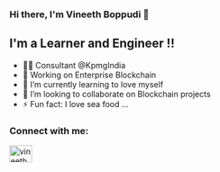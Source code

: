 ### Hi there, I'm Vineeth Boppudi  👋
## I'm a Learner and Engineer !!

- 👨‍💻 Consultant @KpmgIndia 
- 🥅 Working on Enterprise Blockchain
- 🌱 I’m currently learning to love myself
- 👯 I’m looking to collaborate on Blockchain projects
- ⚡ Fun fact: I love sea food ...
  
<!--
**vineeth2328/vineeth2328** is a ✨ _special_ ✨ repository because its `README.md` (this file) appears on your GitHub profile.

Here are some ideas to get you started:

- 🔭 I’m currently working on ...
- 🌱 I’m currently learning to love the parts of myself that no one claps for.
- 👯 I’m looking to collaborate on ...
- 🤔 I’m looking for help with ...
- 💬 Ask me about ...
- 📫 How to reach me: ...
- 😄 Pronouns: ...
- ⚡ Fun fact: ...
-->
<h3 align="left">Connect with me:</h3>
<p align="left">
<a href="https://www.linkedin.com/in/vineeth-boppudi-48139416a/" target="blank"><img align="center" src="https://cdn.jsdelivr.net/npm/simple-icons@3.0.1/icons/linkedin.svg" alt="vineeth_boppudi/" height="30" width="40" /></a>
